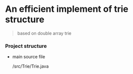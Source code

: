 # An efficient implement of trie structure 
> based on double array trie

### Project structure


- main source file

    /src/Trie/Trie.java